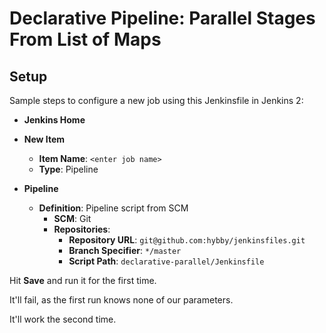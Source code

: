 # Declarative Pipeline: Parallel Stages From List of Maps
## Setup
Sample steps to configure a new job using this Jenkinsfile in Jenkins 2:

  - **Jenkins Home**

  - **New Item**
    - **Item Name**: `<enter job name>`
    - **Type**: Pipeline

  - **Pipeline**
    - **Definition**: Pipeline script from SCM
      - **SCM**: Git
      - **Repositories**:
        - **Repository URL**: `git@github.com:hybby/jenkinsfiles.git`
        - **Branch Specifier**: `*/master`
        - **Script Path**: `declarative-parallel/Jenkinsfile`

Hit **Save** and run it for the first time.

It'll fail, as the first run knows none of our parameters.

It'll work the second time.
